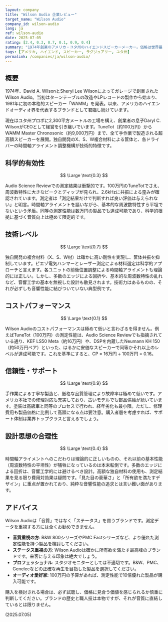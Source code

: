 ```yaml
---
layout: company
title: "Wilson Audio 企業レビュー"
target_name: "Wilson Audio"
company_id: wilson-audio
lang: ja
ref: wilson-audio
date: 2025-07-05
rating: [2.4, 0.3, 0.7, 0.1, 0.9, 0.4]
summary: "1974年創業のアメリカ・ユタ州のハイエンドスピーカーメーカー。価格は世界最高峰レベルで、エントリーモデルでも100万円を超え、フラッグシップは1億円に迫る。独自の複合材料技術と時間軸アライメントへのこだわりで知られるが、測定データでは価格に見合わない性能が露呈。ブランド力とクラフトマンシップで高額な価格を維持する、典型的なラグジュアリーオーディオブランド。"
tags: [アメリカ, ハイエンド, スピーカー, ラグジュアリー, ユタ州]
permalink: /companies/ja/wilson-audio/
---
```


## 概要

1974年、David A. WilsonとSheryl Lee Wilsonによってガレージで創業されたWilson Audio。当初はターンテーブルの改造やLPレコードの製作から始まり、1981年に初の本格的スピーカー「WAMM」を発表。以来、アメリカのハイエンドオーディオ界を代表するブランドとして君臨し続けています。

現在はユタ州プロボに2,300平方メートルの工場を構え、創業者の息子Daryl C. WilsonがCEOとして経営を引き継いでいます。TuneTot（約100万円）からWAMM Master Chronosonic（約9,000万円）まで、全て手作業で製造される超高額スピーカーを展開。独自開発のX、S、W複合材料による筐体と、各ドライバーの時間軸アライメント調整機構が技術的特徴です。

## 科学的有効性

$$ \Large \text{0.3} $$

Audio Science Reviewでの測定結果は衝撃的です。100万円のTuneTotでさえ、周波数特性に大きなピークとディップが見られ、2.6kHzに共振による歪みが確認されています。測定者は「測定結果だけで判断すれば良い評価は与えられない」と明言。時間軸アライメントを謳いながら、基本的な周波数特性すら平坦でないという矛盾。同等の測定性能は数万円の製品でも達成可能であり、科学的根拠に基づく音質向上は極めて限定的です。

## 技術レベル

$$ \Large \text{0.7} $$

独自開発の複合材料（X、S、W材）は確かに高い剛性を実現し、筐体共振を抑制しています。ピエゾ電気ハンマーとレーザー測定による材料選定は科学的アプローチと言えます。各ユニットの前後位置調整による時間軸アライメントも理論的には正しい。しかし、多数のエッジによる回折や、基本的な周波数特性の乱れなど、音響工学の基本を無視した設計も散見されます。技術力はあるものの、それが必ずしも音響性能に結びついていない典型例です。

## コストパフォーマンス

$$ \Large \text{0.1} $$

Wilson Audioのコストパフォーマンスは極めて低いと言わざるを得ません。例えばTuneTot（100万円）の測定性能は、Audio Science Reviewでも指摘されている通り、KEF LS50 Meta（約16万円）や、DSPを内蔵したNeumann KH 150（約50万円ペア）といった、はるかに安価なスピーカーで同等かそれ以上のレベルが達成可能です。これを基準にすると、CP = 16万円 ÷ 100万円 = 0.16。

## 信頼性・サポート

$$ \Large \text{0.9} $$

手作業による丁寧な製造と、厳格な品質管理により故障率は極めて低いです。アメリカ本社での修理対応も充実しており、古いモデルでも部品供給が続いています。塗装は高級車と同等のプロセスで行われ、経年劣化も最小限。ただし、修理費用も製品価格に比例して高額になる点は要注意。購入者層を考慮すれば、サポート体制は業界トップクラスと言えるでしょう。

## 設計思想の合理性

$$ \Large \text{0.4} $$

時間軸アライメントへのこだわりは理論的に正しいものの、それ以前の基本性能（周波数特性の平坦性）が犠牲になっているのは本末転倒です。多数のエッジによる回折は、音響工学的には避けるべき設計。高額な独自材料の使用も、測定結果を見る限り費用対効果は疑問です。「見た目の豪華さ」と「所有欲を満たすデザイン」に重点が置かれており、純粋な音響性能の追求とは言い難い面があります。

## アドバイス

Wilson Audioは「音質」ではなく「ステータス」を買うブランドです。測定データを重視する方には全くお勧めできません。

- **音質重視の方**: B&W 800シリーズやPMC Factシリーズなど、より優れた測定性能を持つ製品を検討してください。
- **ステータス重視の方**: Wilson Audioは確かに所有欲を満たす最高峰のブランドです。来客に与える印象は絶大でしょう。
- **プロフェッショナル**: スタジオモニターとしては不適切です。B&W、PMC、Genelecなどの正確な再生を目指した製品を選択してください。
- **オーディオ愛好家**: 100万円の予算があれば、測定性能で10倍優れた製品が購入可能です。

購入を検討される場合は、必ず試聴し、価格に見合う価値を感じられるか慎重に判断してください。ブランドの歴史と職人技は本物ですが、それが音質に直結しているとは限りません。

(2025.07.05)
